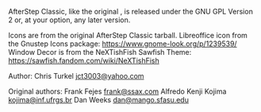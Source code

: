 AfterStep Classic, like the original , is released under the GNU GPL Version 2 or, at your option, any later version.

Icons are from the original AfterStep Classic tarball.
Libreoffice icon from the Gnustep Icons package: https://www.gnome-look.org/p/1239539/
Window Decor is from the NeXTishFish Sawfish Theme: https://sawfish.fandom.com/wiki/NeXTishFish


Author:
Chris Turkel jct3003@yahoo.com

Original authors:
Frank Fejes frank@ssax.com
Alfredo Kenji Kojima kojima@inf.ufrgs.br
Dan Weeks dan@mango.sfasu.edu
